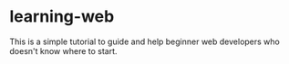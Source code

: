# learning-web
This is a simple tutorial to guide and help beginner web developers who doesn't know where to start.
